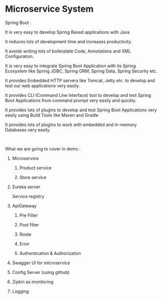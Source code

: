 # Microservice System

Spring Boot : 

It is very easy to develop Spring Based applications with Java ​

It reduces lots of development time and increases productivity.​

It avoids writing lots of boilerplate Code, Annotations and XML Configuration.​

It is very easy to integrate Spring Boot Application with its Spring Ecosystem like Spring JDBC, Spring ORM, Spring Data, Spring Security etc.​

It provides Embedded HTTP servers like Tomcat, Jetty etc. to develop and test our web applications very easily.​

It provides CLI (Command Line Interface) tool to develop and test Spring Boot Applications from command prompt very easily and quickly.​

It provides lots of plugins to develop and test Spring Boot Applications very easily using Build Tools like Maven and Gradle​

It provides lots of plugins to work with embedded and in-memory Databases very easily.​

​
 
 What we are going to cover in demo : ​

1. Microservice​

    1. Product service​

    2. Store service​

2. Eureka server​

      Service registry ​

3. ApiGateway​

    1. Pre Filter​

    2. Post filter​

    3. Route​

    4. Error​

    5. Authentication & Authorization​

4. Swagger UI  for microservice​

5. Config Server (using github)​

6. Zipkin as monitoring​

7. Logging
